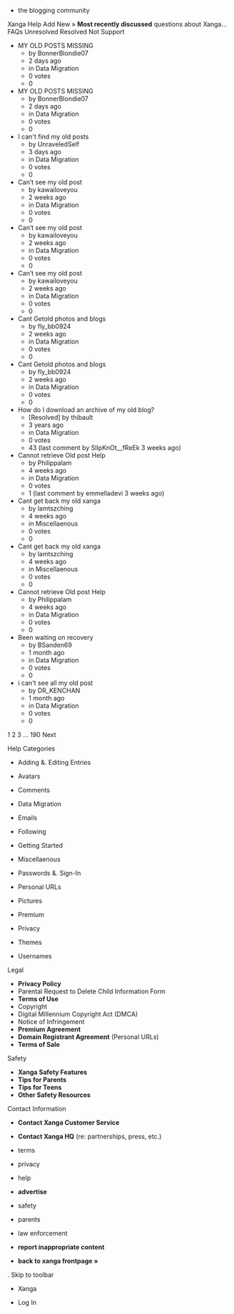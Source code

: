 *   the blogging community

Xanga Help Add New » **Most recently discussed** questions about Xanga… FAQs Unresolved Resolved Not Support

*   MY OLD POSTS MISSING
    *   by BonnerBlondie07
    *   2 days ago
    *   in Data Migration
    *   0 votes
    *   0
*   MY OLD POSTS MISSING
    *   by BonnerBlondie07
    *   2 days ago
    *   in Data Migration
    *   0 votes
    *   0
*   I can't find my old posts
    *   by UnraveledSelf
    *   3 days ago
    *   in Data Migration
    *   0 votes
    *   0
*   Can’t see my old post
    *   by kawailoveyou
    *   2 weeks ago
    *   in Data Migration
    *   0 votes
    *   0
*   Can’t see my old post
    *   by kawailoveyou
    *   2 weeks ago
    *   in Data Migration
    *   0 votes
    *   0
*   Can’t see my old post
    *   by kawailoveyou
    *   2 weeks ago
    *   in Data Migration
    *   0 votes
    *   0
*   Cant Getold photos and blogs
    *   by fly\_bb0924
    *   2 weeks ago
    *   in Data Migration
    *   0 votes
    *   0
*   Cant Getold photos and blogs
    *   by fly\_bb0924
    *   2 weeks ago
    *   in Data Migration
    *   0 votes
    *   0
*   How do I download an archive of my old blog?
    *   \[Resolved\] by thibault
    *   3 years ago
    *   in Data Migration
    *   0 votes
    *   43 (last comment by SlIpKnOt\_\_fReEk 3 weeks ago)
*   Cannot retrieve Old post Help
    *   by Philippalam
    *   4 weeks ago
    *   in Data Migration
    *   0 votes
    *   1 (last comment by emmelladevi 3 weeks ago)
*   Cant get back my old xanga
    *   by lamtszching
    *   4 weeks ago
    *   in Miscellaenous
    *   0 votes
    *   0
*   Cant get back my old xanga
    *   by lamtszching
    *   4 weeks ago
    *   in Miscellaenous
    *   0 votes
    *   0
*   Cannot retrieve Old post Help
    *   by Philippalam
    *   4 weeks ago
    *   in Data Migration
    *   0 votes
    *   0
*   Been waiting on recovery
    *   by BSanden69
    *   1 month ago
    *   in Data Migration
    *   0 votes
    *   0
*   i can't see all my old post
    *   by DR\_KENCHAN
    *   1 month ago
    *   in Data Migration
    *   0 votes
    *   0

1 2 3 ... 190 Next

Help Categories

*   Adding &. Editing Entries
*   Avatars
*   Comments
*   Data Migration
*   Emails
*   Following
*   Getting Started
*   Miscellaenous

*   Passwords &. Sign-In
*   Personal URLs
*   Pictures
*   Premium
*   Privacy
*   Themes
*   Usernames

Legal

*   **Privacy Policy**
*   Parental Request to Delete Child Information Form
*   **Terms of Use**
*   Copyright
*   Digital Millennium Copyright Act (DMCA)
*   Notice of Infringement
*   **Premium Agreement**
*   **Domain Registrant Agreement** (Personal URLs)
*   **Terms of Sale**

Safety

*   **Xanga Safety Features**
*   **Tips for Parents**
*   **Tips for Teens**
*   **Other Safety Resources**

Contact Information

*   **Contact Xanga Customer Service**
*   **Contact Xanga HQ** (re: partnerships, press, etc.)

*   terms
*   privacy
*   help
*   **advertise**

*   safety
*   parents
*   law enforcement
*   **report inappropriate content**

*   **back to xanga frontpage »**

<img src="http://pixel.quantserve.com/pixel/p-87h-iNOVooym2.gif" style="display: none" height="1" width="1" alt="Quantcast"/>. Skip to toolbar

*   Xanga

*   Log In